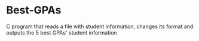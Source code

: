 # Best-GPAs
C program that reads a file with student information, changes its format and outputs the 5 best GPAs' student information
